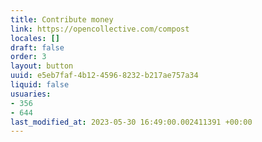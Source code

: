 ```yaml
---
title: Contribute money
link: https://opencollective.com/compost
locales: []
draft: false
order: 3
layout: button
uuid: e5eb7faf-4b12-4596-8232-b217ae757a34
liquid: false
usuaries:
- 356
- 644
last_modified_at: 2023-05-30 16:49:00.002411391 +00:00
---
```


